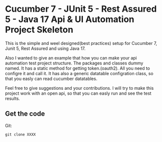 # Cucumber 7 - JUnit 5 - Rest Assured 5 - Java 17 Api & UI Automation Project Skeleton

This is the simple and weel designed(best practices) setup for Cucumber 7, Junit 5, Rest Assured and using Java 17.

Also I wanted to give an example that how you can make your api automation test project structure. 
The packages and classes dummy named. 
It has a static method for getting token.(oauth2). All you need to configre it and call it. 
It has also a generic datatable configration class, so that you easly can read cucumber datatables. 

Feel free to give suggestions and your contributions. 
I will try to make this project work with an open api, so that you can easly run and see the test results. 

## Get the code

Git:

    git clone XXXX

